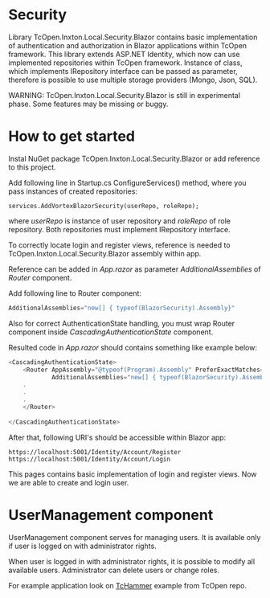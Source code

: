 # Security

Library TcOpen.Inxton.Local.Security.Blazor contains basic implementation of authentication and authorization in Blazor applications within TcOpen framework. This library extends ASP.NET Identity, which now can use implemented repositories within TcOpen framework. Instance of class, which implements IRepository interface can be passed as parameter, therefore is possible to use multiple storage providers (Mongo, Json, SQL).

WARNING: TcOpen.Inxton.Local.Security.Blazor is still in experimental phase. Some features may be missing or buggy.
# How to get started

Instal NuGet package TcOpen.Inxton.Local.Security.Blazor or add reference to this project.

Add following line in Startup.cs ConfigureServices() method, where you pass instances of created repositories:

```
services.AddVortexBlazorSecurity(userRepo, roleRepo);
```

where *userRepo* is instance of user repository and *roleRepo* of role repository. Both repositories must implement IRepository interface.

To correctly locate login and register views, reference is needed to TcOpen.Inxton.Local.Security.Blazor assembly within app.

Reference can be added in *App.razor* as parameter *AdditionalAssemblies* of *Router* component. 

Add following line to Router component:
```C#
AdditionalAssemblies="new[] { typeof(BlazorSecurity).Assembly}"
```
Also for correct AuthenticationState handling, you must wrap Router component inside *CascadingAuthenticationState* component.   

Resulted code in *App.razor* should contains something like example below:

```C#
<CascadingAuthenticationState>
    <Router AppAssembly="@typeof(Program).Assembly" PreferExactMatches="@true"
            AdditionalAssemblies="new[] { typeof(BlazorSecurity).Assembly}">
    .
    .
    .
    </Router>
   
</CascadingAuthenticationState>

```

After that, following URI's should be accessible within Blazor app:


```
https://localhost:5001/Identity/Account/Register
https://localhost:5001/Identity/Account/Login
```

This pages contains basic implementation of login and register views. Now we are able to create and login user.

# UserManagement component

UserManagement component serves for managing users. It is available only if user is logged on with administrator rights. 

<!--Bellow is example view of UserManagement component:

![alt text](assets/usermanagement.png "UserManagement component")-->

When user is logged in with administrator rights, it is possible to modify all available users. Administrator can delete users or change roles.

For example application look on [TcHammer](https://github.com/TcOpenGroup/TcOpen/tree/dev/src/TcOpen.Hammer) example from TcOpen repo.